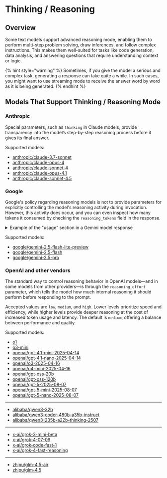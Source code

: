 # Thinking / Reasoning

## Overview

Some text models support advanced reasoning mode, enabling them to perform multi-step problem solving, draw inferences, and follow complex instructions. This makes them well-suited for tasks like code generation, data analysis, and answering questions that require understanding context or logic.

{% hint style="warning" %}
Sometimes, if you give the model a serious and complex task, generating a response can take quite a while. In such cases, you might want to use streaming mode to receive the answer word by word as it is being generated.
{% endhint %}

## Models That Support Thinking / Reasoning Mode

### Anthropic

Special parameters, such as `thinking` in Claude models, provide transparency into the model’s step-by-step reasoning process before it gives its final answer.&#x20;

Supported models:

* [anthropic/claude-3.7-sonnet](../api-references/text-models-llm/anthropic/claude-3.7-sonnet.md)
* [anthropic/claude-opus-4](../api-references/text-models-llm/anthropic/claude-4-opus.md)
* [anthropic/claude-sonnet-4](../api-references/text-models-llm/anthropic/claude-4-sonnet.md)
* [anthropic/claude-opus-4.1](../api-references/text-models-llm/anthropic/claude-opus-4.1.md)
* [anthropic/claude-sonnet-4.5](../api-references/text-models-llm/anthropic/claude-4-sonnet-1.md)

### Google

Google's policy regarding reasoning models is not to provide parameters for explicitly controlling the model's reasoning activity during invocation. However, this activity does occur, and you can even inspect how many tokens it consumed by checking the `reasoning_tokens` field in the response.

<details>

<summary>Example of the "usage" section in a Gemini model response</summary>

```json
  "usage": {
    "prompt_tokens": 6,
    "completion_tokens": 3050,
    "completion_tokens_details": {
      "reasoning_tokens": 1097
    },
    "total_tokens": 3056
```

</details>

Supported models:

* [google/gemini-2.5-flash-lite-preview](../api-references/text-models-llm/google/gemini-2.5-flash-lite-preview.md)
* [google/gemini-2.5-flash](../api-references/text-models-llm/google/gemini-2.5-flash.md)
* [google/gemini-2.5-pro](../api-references/text-models-llm/google/gemini-2.5-pro.md)

### OpenAI and other vendors

The standard way to control reasoning behavior in OpenAI models—and in some models from other providers—is through the `reasoning_effort` parameter, which tells the model how much internal reasoning it should perform before responding to the prompt.

Accepted values are `low`, `medium`, and `high`. Lower levels prioritize speed and efficiency, while higher levels provide deeper reasoning at the cost of increased token usage and latency. The default is `medium`, offering a balance between performance and quality.&#x20;

Supported models:

* [o1](../api-references/text-models-llm/OpenAI/o1.md)
* [o3-mini](../api-references/text-models-llm/OpenAI/o3-mini.md)
* [openai/gpt-4.1-mini-2025-04-14](../api-references/text-models-llm/openai/gpt-4.1-mini.md)
* [openai/gpt-4.1-nano-2025-04-14](../api-references/text-models-llm/openai/gpt-4.1-nano.md)
* [openai/o3-2025-04-16](../api-references/text-models-llm/openai/o3.md)
* [openai/o4-mini-2025-04-16](../api-references/text-models-llm/openai/o4-mini.md)
* [openai/gpt-oss-20b](../api-references/text-models-llm/openai/gpt-oss-20b.md)
* [openai/gpt-oss-120b](../api-references/text-models-llm/openai/gpt-oss-120b.md)
* [openai/gpt-5-2025-08-07](../api-references/text-models-llm/openai/gpt-5.md)
* [openai/gpt-5-mini-2025-08-07](../api-references/text-models-llm/openai/gpt-5-mini.md)
* [openai/gpt-5-nano-2025-08-07](../api-references/text-models-llm/openai/gpt-5-nano.md)

***

* [alibaba/qwen3-32b](../api-references/text-models-llm/alibaba-cloud/qwen3-32b.md)
* [alibaba/qwen3-coder-480b-a35b-instruct](../api-references/text-models-llm/alibaba-cloud/qwen3-coder-480b-a35b-instruct.md)
* [alibaba/qwen3-235b-a22b-thinking-2507](../api-references/text-models-llm/alibaba-cloud/qwen3-235b-a22b-thinking-2507.md)

***

* [x-ai/grok-3-mini-beta](../api-references/text-models-llm/xai/grok-3-mini-beta.md)
* [x-ai/grok-4-07-09](../api-references/text-models-llm/xai/grok-4.md)
* [x-ai/grok-code-fast-1](../api-references/text-models-llm/xai/grok-code-fast-1.md)
* [x-ai/grok-4-fast-reasoning](../api-references/text-models-llm/xai/grok-4-fast-reasoning.md)

***

* [zhipu/glm-4.5-air](../api-references/text-models-llm/zhipu/glm-4.5-air.md)
* [zhipu/glm-4.5](../api-references/text-models-llm/zhipu/glm-4.5.md)
